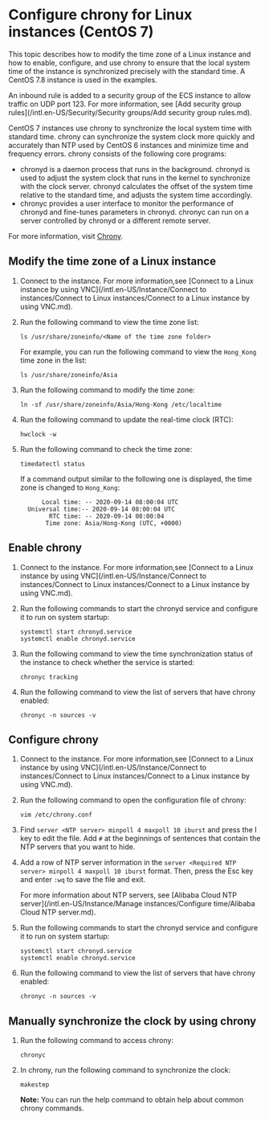 # Configure chrony for Linux instances \(CentOS 7\)

This topic describes how to modify the time zone of a Linux instance and how to enable, configure, and use chrony to ensure that the local system time of the instance is synchronized precisely with the standard time. A CentOS 7.8 instance is used in the examples.

An inbound rule is added to a security group of the ECS instance to allow traffic on UDP port 123. For more information, see [Add security group rules](/intl.en-US/Security/Security groups/Add security group rules.md).

CentOS 7 instances use chrony to synchronize the local system time with standard time. chrony can synchronize the system clock more quickly and accurately than NTP used by CentOS 6 instances and minimize time and frequency errors. chrony consists of the following core programs:

-   chronyd is a daemon process that runs in the background. chronyd is used to adjust the system clock that runs in the kernel to synchronize with the clock server. chronyd calculates the offset of the system time relative to the standard time, and adjusts the system time accordingly.
-   chronyc provides a user interface to monitor the performance of chronyd and fine-tunes parameters in chronyd. chronyc can run on a server controlled by chronyd or a different remote server.

For more information, visit [Chrony](https://chrony.tuxfamily.org/index.html).

## Modify the time zone of a Linux instance

1.  Connect to the instance. For more information,see [Connect to a Linux instance by using VNC](/intl.en-US/Instance/Connect to instances/Connect to Linux instances/Connect to a Linux instance by using VNC.md).

2.  Run the following command to view the time zone list:

    ```
    ls /usr/share/zoneinfo/<Name of the time zone folder>
    ```

    For example, you can run the following command to view the `Hong_Kong` time zone in the list:

    ```
    ls /usr/share/zoneinfo/Asia
    ```

3.  Run the following command to modify the time zone:

    ```
    ln -sf /usr/share/zoneinfo/Asia/Hong-Kong /etc/localtime
    ```

4.  Run the following command to update the real-time clock \(RTC\):

    ```
    hwclock -w
    ```

5.  Run the following command to check the time zone:

    ```
    timedatectl status
    ```

    If a command output similar to the following one is displayed, the time zone is changed to `Hong_Kong`:

    ```
          Local time: -- 2020-09-14 08:00:04 UTC
      Universal time:-- 2020-09-14 08:00:04 UTC
            RTC time: -- 2020-09-14 08:00:04
           Time zone: Asia/Hong-Kong (UTC, +0000)
    ```


## Enable chrony

1.  Connect to the instance. For more information,see [Connect to a Linux instance by using VNC](/intl.en-US/Instance/Connect to instances/Connect to Linux instances/Connect to a Linux instance by using VNC.md).

2.  Run the following commands to start the chronyd service and configure it to run on system startup:

    ```
    systemctl start chronyd.service
    systemctl enable chronyd.service
    ```

3.  Run the following command to view the time synchronization status of the instance to check whether the service is started:

    ```
    chronyc tracking
    ```

4.  Run the following command to view the list of servers that have chrony enabled:

    ```
    chronyc -n sources -v
    ```


## Configure chrony

1.  Connect to the instance. For more information,see [Connect to a Linux instance by using VNC](/intl.en-US/Instance/Connect to instances/Connect to Linux instances/Connect to a Linux instance by using VNC.md).

2.  Run the following command to open the configuration file of chrony:

    ```
    vim /etc/chrony.conf
    ```

3.  Find `server <NTP server> minpoll 4 maxpoll 10 iburst` and press the I key to edit the file. Add `#` at the beginnings of sentences that contain the NTP servers that you want to hide.

4.  Add a row of NTP server information in the `server <Required NTP server> minpoll 4 maxpoll 10 iburst` format. Then, press the Esc key and enter `:wq` to save the file and exit.

    For more information about NTP servers, see [Alibaba Cloud NTP server](/intl.en-US/Instance/Manage instances/Configure time/Alibaba Cloud NTP server.md).

5.  Run the following commands to start the chronyd service and configure it to run on system startup:

    ```
    systemctl start chronyd.service
    systemctl enable chronyd.service
    ```

6.  Run the following command to view the list of servers that have chrony enabled:

    ```
    chronyc -n sources -v
    ```


## Manually synchronize the clock by using chrony

1.  Run the following command to access chrony:

    ```
    chronyc
    ```

2.  In chrony, run the following command to synchronize the clock:

    ```
    makestep
    ```

    **Note:** You can run the help command to obtain help about common chrony commands.


